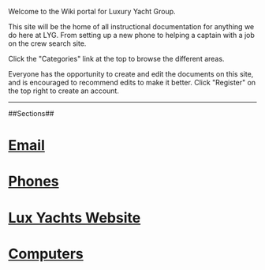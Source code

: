 Welcome to the Wiki portal for Luxury Yacht Group.

This site will be the home of all instructional documentation for anything we do here at LYG. From setting up a new phone to helping a captain with a job on the crew search site.

Click the "Categories" link at the top to browse the different areas. 

Everyone has the opportunity to create and edit the documents on this site, and is encouraged to recommend edits to make it better. Click "Register" on the top right to create an account.

<hr />
##Sections##

[**Email**](Email)
================

[**Phones**](Phones)
============

[**Lux Yachts Website**](Lux-Yachts-Website)
========================

[**Computers**](Computers)
========================
